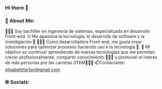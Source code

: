 ### Hi there 👋

### 💫 About Me:
👩🏻‍💻 Soy bachiller en ingeniería de sistemas, especializada en desarrollo Front-end.
🤓 Me apasiona la tecnología, el desarrollo de software y la investigación 🦾
💁🏻‍♀️ Como desarrolladora Front-end, me gusta crear soluciones para optimizar procesos haciendo uso e la tecnología 📲.
💛 Mi objetivo es continuar aprendiendo de nuevas tecnologías que me permitan crecer profesionalmente, compartir conocimiento 👩🏻‍🏫 y promover el interés de más personas por las carreras STEM👩🏻‍💻
📫Contáctame: elisabethfarfan@gmail.com

### 🌐 Socials:
<!--
**elisabethfarfan/elisabethfarfan** is a ✨ _special_ ✨ repository because its `README.md` (this file) appears on your GitHub profile.

Here are some ideas to get you started:

- 🔭 I’m currently working on ...
- 🌱 I’m currently learning ...
- 👯 I’m looking to collaborate on ...
- 🤔 I’m looking for help with ...
- 💬 Ask me about ...
- 📫 How to reach me: ...
- 😄 Pronouns: ...
- ⚡ Fun fact: ...
-->
